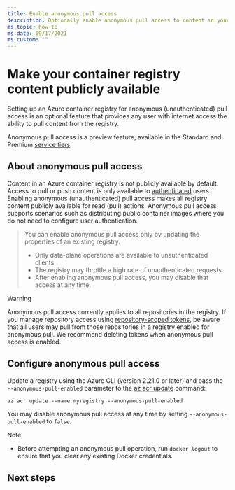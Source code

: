 ```yaml
---
title: Enable anonymous pull access
description: Optionally enable anonymous pull access to content in your Azure container registry
ms.topic: how-to
ms.date: 09/17/2021
ms.custom: ""
---
```


# Make your container registry content publicly available

Setting up an Azure container registry for anonymous (unauthenticated) pull access is an optional feature that provides any user with internet access the ability to pull content from the registry.

Anonymous pull access is a preview feature, available in the Standard and Premium [service tiers](container-registry-skus.md). 

## About anonymous pull access

Content in an Azure container registry is not publicly available by default. Access to pull or push content is only available to [authenticated](container-registry-authentiation.md) users. Enabling anonymous (unauthenticated) pull access makes all registry content publicly available for read (pull) actions. Anonymous pull access supports scenarios such as distributing public container images where you do not need to configure user authentication.

> You can enable anonymous pull access only by updating the properties of an existing registry.
> * Only data-plane operations are available to unauthenticated clients.
> * The registry may throttle a high rate of unauthenticated requests.
> * After enabling anonymous pull access, you may disable that access at any time.

> [!WARNING]
> Anonymous pull access currently applies to all repositories in the registry. If you manage repository access using [repository-scoped tokens](container-registry-repository-scoped-permissions.md), be aware that all users may pull from those repositories in a registry enabled for anonymous pull. We recommend deleting tokens when anonymous pull access is enabled.

## Configure anonymous pull access
     
Update a registry using the Azure CLI (version 2.21.0 or later) and pass the `--anonymous-pull-enabled` parameter to the [az acr update](/cli/azure/acr#az_acr_update) command:
          
```azurecli
az acr update --name myregistry --anonymous-pull-enabled
``` 
          
You may disable anonymous pull access at any time by setting `--anonymous-pull-enabled` to `false`.
          
> [!NOTE]
> * Before attempting an anonymous pull operation, run `docker logout` to ensure that you clear any existing Docker credentials.
          




## Next steps



<!-- LINKS - external -->

